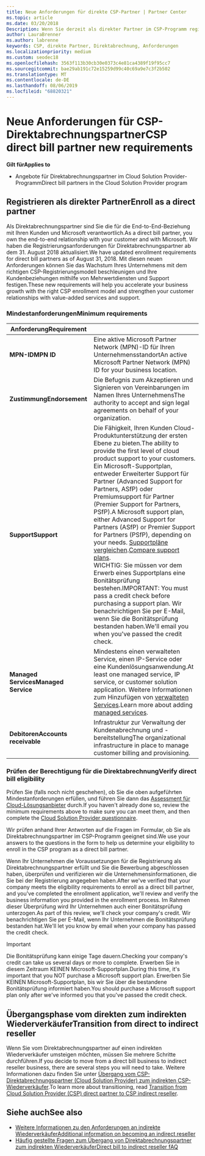 ```yaml
---
title: Neue Anforderungen für direkte CSP-Partner | Partner Center
ms.topic: article
ms.date: 03/20/2018
Description: Wenn Sie derzeit als direkter Partner im CSP-Programm registriert sind, sollten Sie sich auf diese neuen Anforderungen an Support und Services vorbereiten.
author: LauraBrenner
ms.author: labrenne
keywords: CSP, direkte Partner, Direktabrechnung, Anforderungen
ms.localizationpriority: medium
ms.custom: seodec18
ms.openlocfilehash: 3563f113b30cb30e0373c4e81ca4389f19f95cc7
ms.sourcegitcommit: bae29ab191c72e15259d99c40c69a9e7c3f2b502
ms.translationtype: MT
ms.contentlocale: de-DE
ms.lasthandoff: 08/06/2019
ms.locfileid: "68820321"
---
```

# <a name="csp-direct-bill-partner-new-requirements"></a><span data-ttu-id="02b7a-104">Neue Anforderungen für CSP-Direktabrechnungspartner</span><span class="sxs-lookup"><span data-stu-id="02b7a-104">CSP direct bill partner new requirements</span></span>

<span data-ttu-id="02b7a-105">**Gilt für**</span><span class="sxs-lookup"><span data-stu-id="02b7a-105">**Applies to**</span></span>

- <span data-ttu-id="02b7a-106">Angebote für Direktabrechnungspartner im Cloud Solution Provider-Programm</span><span class="sxs-lookup"><span data-stu-id="02b7a-106">Direct bill partners in the Cloud Solution Provider program</span></span>

## <a name="enroll-as-a-direct-partner"></a><span data-ttu-id="02b7a-107">Registrieren als direkter Partner</span><span class="sxs-lookup"><span data-stu-id="02b7a-107">Enroll as a direct partner</span></span>

<span data-ttu-id="02b7a-108">Als Direktabrechnungspartner sind Sie die für die End-to-End-Beziehung mit Ihren Kunden und Microsoft verantwortlich.</span><span class="sxs-lookup"><span data-stu-id="02b7a-108">As a direct bill partner, you own the end-to-end relationship with your customer and with Microsoft.</span></span> <span data-ttu-id="02b7a-109">Wir haben die Registrierungsanforderungen für Direktabrechnungspartner ab dem 31. August 2018 aktualisiert.</span><span class="sxs-lookup"><span data-stu-id="02b7a-109">We have updated enrollment requirements for direct bill partners as of August 31, 2018.</span></span> <span data-ttu-id="02b7a-110">Mit diesen neuen Anforderungen können Sie das Wachstum Ihres Unternehmens mit dem richtigen CSP-Registrierungsmodell beschleunigen und Ihre Kundenbeziehungen mithilfe von Mehrwertdiensten und Support festigen.</span><span class="sxs-lookup"><span data-stu-id="02b7a-110">These new requirements will help you accelerate your business growth with the right CSP enrollment model and strengthen your customer relationships with value-added services and support.</span></span>

### <a name="minimum-requirements"></a><span data-ttu-id="02b7a-111">Mindestanforderungen</span><span class="sxs-lookup"><span data-stu-id="02b7a-111">Minimum requirements</span></span>

|<span data-ttu-id="02b7a-112">**Anforderung**</span><span class="sxs-lookup"><span data-stu-id="02b7a-112">**Requirement**</span></span>|                             |
|--------------------------------|--------------------------------------------------------------|
|<span data-ttu-id="02b7a-113">**MPN-ID**</span><span class="sxs-lookup"><span data-stu-id="02b7a-113">**MPN ID**</span></span>   |<span data-ttu-id="02b7a-114">Eine aktive Microsoft Partner Network (MPN)-ID für Ihren Unternehmensstandort</span><span class="sxs-lookup"><span data-stu-id="02b7a-114">An active Microsoft Partner Network (MPN) ID for your business location.</span></span>    |
|<span data-ttu-id="02b7a-115">**Zustimmung**</span><span class="sxs-lookup"><span data-stu-id="02b7a-115">**Endorsement**</span></span>   |<span data-ttu-id="02b7a-116">Die Befugnis zum Akzeptieren und Signieren von Vereinbarungen im Namen Ihres Unternehmens</span><span class="sxs-lookup"><span data-stu-id="02b7a-116">The authority to accept and sign legal agreements on behalf of your organization.</span></span>|
|<span data-ttu-id="02b7a-117">**Support**</span><span class="sxs-lookup"><span data-stu-id="02b7a-117">**Support**</span></span>   |<span data-ttu-id="02b7a-118">Die Fähigkeit, Ihren Kunden Cloud-Produktunterstützung der ersten Ebene zu bieten.</span><span class="sxs-lookup"><span data-stu-id="02b7a-118">The ability to provide the first level of cloud product support to your customers.</span></span> <br><span data-ttu-id="02b7a-119">Ein Microsoft-Supportplan, entweder Erweiterter Support für Partner (Advanced Support for Partners, ASfP) oder Premiumsupport für Partner (Premier Support for Partners, PSfP).</span><span class="sxs-lookup"><span data-stu-id="02b7a-119">A Microsoft support plan, either Advanced Support for Partners (ASfP) or Premier Support for Partners (PSfP), depending on your needs.</span></span> <span data-ttu-id="02b7a-120">[Supportpläne vergleichen](https://partner.microsoft.com/support/partnersupport).</span><span class="sxs-lookup"><span data-stu-id="02b7a-120">[Compare support plans](https://partner.microsoft.com/support/partnersupport).</span></span><br> <span data-ttu-id="02b7a-121">WICHTIG: Sie müssen vor dem Erwerb eines Supportplans eine Bonitätsprüfung bestehen.</span><span class="sxs-lookup"><span data-stu-id="02b7a-121">IMPORTANT: You must pass a credit check before purchasing a support plan.</span></span> <span data-ttu-id="02b7a-122">Wir benachrichtigen Sie per E-Mail, wenn Sie die Bonitätsprüfung bestanden haben.</span><span class="sxs-lookup"><span data-stu-id="02b7a-122">We'll email you when you've passed the credit check.</span></span> |
|<span data-ttu-id="02b7a-123">**Managed Services**</span><span class="sxs-lookup"><span data-stu-id="02b7a-123">**Managed Service**</span></span>   |<span data-ttu-id="02b7a-124">Mindestens einen verwalteten Service, einen IP-Service oder eine Kundenlösungsanwendung.</span><span class="sxs-lookup"><span data-stu-id="02b7a-124">At least one managed service, IP service, or customer solution application.</span></span> <span data-ttu-id="02b7a-125">Weitere Informationen zum Hinzufügen von [verwalteten Services](https://partner.microsoft.com/business-opportunities/managed-services-provider).</span><span class="sxs-lookup"><span data-stu-id="02b7a-125">Learn more about adding [managed services](https://partner.microsoft.com/business-opportunities/managed-services-provider).</span></span>|
|<span data-ttu-id="02b7a-126">**Debitoren**</span><span class="sxs-lookup"><span data-stu-id="02b7a-126">**Accounts receivable**</span></span> |<span data-ttu-id="02b7a-127">Infrastruktur zur Verwaltung der Kundenabrechnung und -bereitstellung</span><span class="sxs-lookup"><span data-stu-id="02b7a-127">The organizational infrastructure in place to manage customer billing and provisioning.</span></span>

### <a name="verify-direct-bill-eligibility"></a><span data-ttu-id="02b7a-128">Prüfen der Berechtigung für die Direktabrechnung</span><span class="sxs-lookup"><span data-stu-id="02b7a-128">Verify direct bill eligibility</span></span>

<span data-ttu-id="02b7a-129">Prüfen Sie (falls noch nicht geschehen), ob Sie die oben aufgeführten Mindestanforderungen erfüllen, und führen Sie dann das [Assessment für Cloud-Lösungsanbieter](https://partner.microsoft.com/cloud-solution-provider/assessment) durch.</span><span class="sxs-lookup"><span data-stu-id="02b7a-129">If you haven't already done so, review the minimum requirements above to make sure you can meet them, and then complete the [Cloud Solution Provider questionnaire](https://partner.microsoft.com/cloud-solution-provider/assessment).</span></span>

<span data-ttu-id="02b7a-130">Wir prüfen anhand Ihrer Antworten auf die Fragen im Formular, ob Sie als Direktabrechnungspartner im CSP-Programm geeignet sind.</span><span class="sxs-lookup"><span data-stu-id="02b7a-130">We use your answers to the questions in the form to help us determine your eligibility to enroll in the CSP program as a direct bill partner.</span></span>

<span data-ttu-id="02b7a-131">Wenn Ihr Unternehmen die Voraussetzungen für die Registrierung als Direktabrechnungspartner erfüllt und Sie die Bewerbung abgeschlossen haben, überprüfen und verifizieren wir die Unternehmensinformationen, die Sie bei der Registrierung angegeben haben.</span><span class="sxs-lookup"><span data-stu-id="02b7a-131">After we've verified that your company meets the eligibility requirements to enroll as a direct bill partner, and you've completed the enrollment application, we'll review and verify the business information you provided in the enrollment process.</span></span> <span data-ttu-id="02b7a-132">Im Rahmen dieser Überprüfung wird Ihr Unternehmen auch einer Bonitätsprüfung unterzogen.</span><span class="sxs-lookup"><span data-stu-id="02b7a-132">As part of this review, we'll check your company's credit.</span></span> <span data-ttu-id="02b7a-133">Wir benachrichtigen Sie per E-Mail, wenn Ihr Unternehmen die Bonitätsprüfung bestanden hat.</span><span class="sxs-lookup"><span data-stu-id="02b7a-133">We'll let you know by email when your company has passed the credit check.</span></span>

>[!IMPORTANT]
><span data-ttu-id="02b7a-134">Die Bonitätsprüfung kann einige Tage dauern.</span><span class="sxs-lookup"><span data-stu-id="02b7a-134">Checking your company's credit can take us several days or more to complete.</span></span> <span data-ttu-id="02b7a-135">Erwerben Sie in diesem Zeitraum KEINEN Microsoft-Supportplan.</span><span class="sxs-lookup"><span data-stu-id="02b7a-135">During this time, it's important that you NOT purchase a Microsoft support plan.</span></span> <span data-ttu-id="02b7a-136">Erwerben Sie KEINEN Microsoft-Supportplan, bis wir Sie über die bestandene Bonitätsprüfung informiert haben.</span><span class="sxs-lookup"><span data-stu-id="02b7a-136">You should purchase a Microsoft support plan only after we've informed you that you've passed the credit check.</span></span>

## <a name="transition-from-direct-to-indirect-reseller"></a><span data-ttu-id="02b7a-137">Übergangsphase vom direkten zum indirekten Wiederverkäufer</span><span class="sxs-lookup"><span data-stu-id="02b7a-137">Transition from direct to indirect reseller</span></span>

<span data-ttu-id="02b7a-138">Wenn Sie vom Direktabrechnungspartner auf einen indirekten Wiederverkäufer umsteigen möchten, müssen Sie mehrere Schritte durchführen.</span><span class="sxs-lookup"><span data-stu-id="02b7a-138">If you decide to move from a direct bill business to indirect reseller business, there are several steps you will need to take.</span></span> <span data-ttu-id="02b7a-139">Weitere Informationen dazu finden Sie unter [Übergang vom CSP-Direktabrechnungspartner (Cloud Solution Provider) zum indirekten CSP-Wiederverkäufer](transition-direct-to-indirect.md).</span><span class="sxs-lookup"><span data-stu-id="02b7a-139">To learn more about transitioning, read [Transition from Cloud Solution Provider (CSP) direct partner to CSP indirect reseller](transition-direct-to-indirect.md).</span></span> 

## <a name="see-also"></a><span data-ttu-id="02b7a-140">Siehe auch</span><span class="sxs-lookup"><span data-stu-id="02b7a-140">See also</span></span>

- [<span data-ttu-id="02b7a-141">Weitere Informationen zu den Anforderungen an indirekte Wiederverkäufer</span><span class="sxs-lookup"><span data-stu-id="02b7a-141">Additional information on becoming an indirect reseller</span></span>](https://assetsprod.microsoft.com/csp-directbill-to-indirect-transition.pdf)
- [<span data-ttu-id="02b7a-142">Häufig gestellte Fragen zum Übergang von Direktabrechnungspartner zum indirekten Wiederverkäufer</span><span class="sxs-lookup"><span data-stu-id="02b7a-142">Direct bill to indirect reseller fAQ</span></span>](https://assetsprod.microsoft.com/mpn/direct-bill-partner-faq.pdf)
